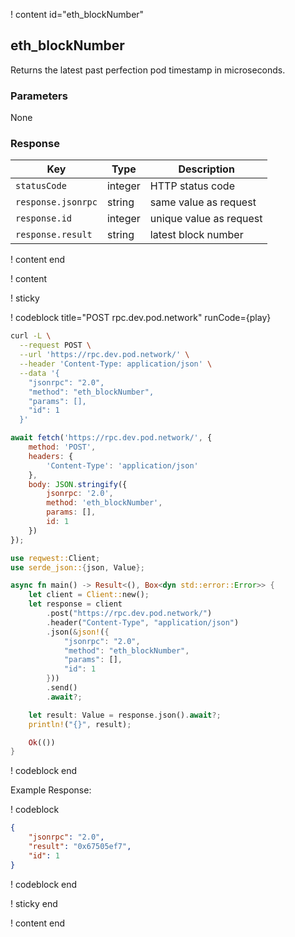 <script>
    async function play() {
        return fetch('https://rpc.dev.pod.network/', {
            method: 'POST',
            headers: {
                'Content-Type': 'application/json',
            },
            body: JSON.stringify({
                jsonrpc: '2.0',
                method: 'eth_blockNumber',
                params: [],
                id: 1
            })
        })
    }
</script>

! content id="eth_blockNumber"

## eth_blockNumber

Returns the latest past perfection pod timestamp in microseconds.

### Parameters

None

### Response

| Key                | Type    | Description             |
| ------------------ | ------- | ----------------------- |
| `statusCode`       | integer | HTTP status code        |
| `response.jsonrpc` | string  | same value as request   |
| `response.id`      | integer | unique value as request |
| `response.result`  | string  | latest block number     |

! content end

! content

! sticky

! codeblock title="POST rpc.dev.pod.network" runCode={play}

```bash alias="curl"
curl -L \
  --request POST \
  --url 'https://rpc.dev.pod.network/' \
  --header 'Content-Type: application/json' \
  --data '{
    "jsonrpc": "2.0",
    "method": "eth_blockNumber",
    "params": [],
    "id": 1
  }'
```

```js alias="javascript"
await fetch('https://rpc.dev.pod.network/', {
	method: 'POST',
	headers: {
		'Content-Type': 'application/json'
	},
	body: JSON.stringify({
		jsonrpc: '2.0',
		method: 'eth_blockNumber',
		params: [],
		id: 1
	})
});
```

```rust alias="rust"
use reqwest::Client;
use serde_json::{json, Value};

async fn main() -> Result<(), Box<dyn std::error::Error>> {
    let client = Client::new();
    let response = client
        .post("https://rpc.dev.pod.network/")
        .header("Content-Type", "application/json")
        .json(&json!({
            "jsonrpc": "2.0",
            "method": "eth_blockNumber",
            "params": [],
            "id": 1
        }))
        .send()
        .await?;

    let result: Value = response.json().await?;
    println!("{}", result);

    Ok(())
}
```

! codeblock end

Example Response:

! codeblock

```json
{
	"jsonrpc": "2.0",
	"result": "0x67505ef7",
	"id": 1
}
```

! codeblock end

! sticky end

! content end
